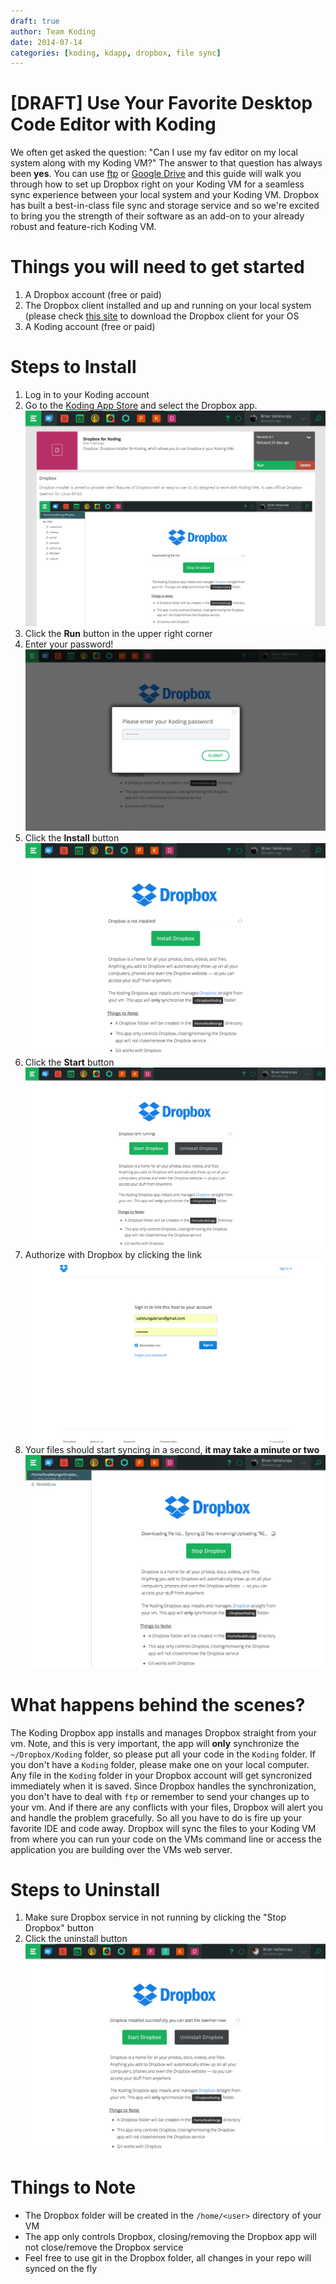 ```yaml
---
draft: true
author: Team Koding
date: 2014-07-14
categories: [koding, kdapp, dropbox, file sync]
---
```


# [DRAFT] Use Your Favorite Desktop Code Editor with Koding

We often get asked the question: "Can I use my fav editor on my local system along with my Koding VM?" The answer to that question has always been **yes**. You can use [ftp](http://learn.koding.com/guides/setting-up-ftp-on-koding/) or [Google Drive](http://learn.koding.com/guides/sync-files-google-drive/) and this guide will walk you through how to set up Dropbox right on your Koding VM for a seamless sync experience between your local system and your Koding VM. Dropbox has built a best-in-class file sync and storage service and so we're excited to bring you the strength of their software as an add-on to your already robust and feature-rich Koding VM.

# Things you will need to get started
1. A Dropbox account (free or paid)
2. The Dropbox client installed and up and running on your local system (please check [this site](http://dropbox.com/download) to download the Dropbox client for your OS
3. A Koding account (free or paid)

# Steps to Install

1. Log in to your Koding account
2. Go to the [Koding App Store](https://koding.com/Apps) and select the Dropbox app. ![app-store](app-store.png)
2. Click the **Run** button in the upper right corner
3. Enter your password! ![password](password.png)
4. Click the **Install** button ![install](install.png)
5. Click the **Start** button ![start](start.png)
6. Authorize with Dropbox by clicking the link ![authorize](authorize.png)
7. Your files should start syncing in a second, **it may take a minute or two** ![wait](wait.png)

# What happens behind the scenes?

The Koding Dropbox app installs and manages Dropbox straight from your vm. Note, and this is very important, the app will **only** synchronize the `~/Dropbox/Koding` folder, so please put all your code in the `Koding` folder. If you don't have a `Koding` folder, please make one on your local computer. Any file in the `Koding` folder in your Dropbox account will get syncronized immediately when it is saved. Since Dropbox handles the synchronization, you don't have to deal with `ftp` or remember to send your changes up to your vm. And if there are any conflicts with your files, Dropbox will alert you and handle the problem gracefully. So all you have to do is fire up your favorite IDE and code away. Dropbox will sync the files to your Koding VM from where you can run your code on the VMs command line or access the application you are building over the VMs web server.


# Steps to Uninstall

1. Make sure Dropbox service in not running by clicking the "Stop Dropbox" button
2. Click the uninstall button ![uninstall](uninstall.png)

# Things to Note

- The Dropbox folder will be created in the `/home/<user>` directory of your VM
- The app only controls Dropbox, closing/removing the Dropbox app will not close/remove the Dropbox service
- Feel free to use git in the Dropbox folder, all changes in your repo will synced on the fly
